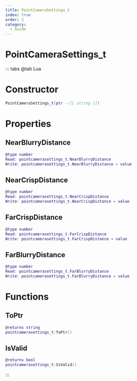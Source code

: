 ```yaml
---
title: PointCameraSettings_t
index: true
order: 2
category:
  - Guide
---
```


# PointCameraSettings_t

::: tabs
@tab Lua
# Constructor
```lua
PointCameraSettings_t(ptr --[[ string ]])
```
# Properties
## NearBlurryDistance 
```lua
@type number
Read: pointcamerasettings_t.NearBlurryDistance
Write: pointcamerasettings_t.NearBlurryDistance = value
```
## NearCrispDistance 
```lua
@type number
Read: pointcamerasettings_t.NearCrispDistance
Write: pointcamerasettings_t.NearCrispDistance = value
```
## FarCrispDistance 
```lua
@type number
Read: pointcamerasettings_t.FarCrispDistance
Write: pointcamerasettings_t.FarCrispDistance = value
```
## FarBlurryDistance 
```lua
@type number
Read: pointcamerasettings_t.FarBlurryDistance
Write: pointcamerasettings_t.FarBlurryDistance = value
```
# Functions
## ToPtr
```lua
@returns string
pointcamerasettings_t:ToPtr()
```
## IsValid
```lua
@returns bool
pointcamerasettings_t:IsValid()
```

:::